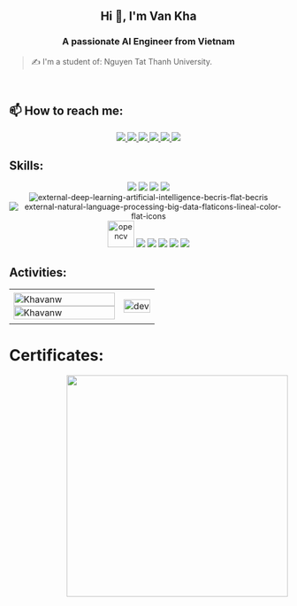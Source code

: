 <!-- <img align="left" width="400" src="https://github.githubassets.com/images/modules/profile/profile-first-repo.svg" /> -->
<!-- <img align="right" width="64" src="https://img.icons8.com/color/48/vietnam-circular.png" /> -->

<h2 align="center">Hi 👋, I'm Van Kha</h2>
<p align="center">
  <h3 align="center">A passionate AI Engineer from Vietnam</h3>
</p>

> ✍ I'm a student of: Nguyen Tat Thanh University.

<br />


## 📫 How to reach me:

<p align="center">
  <a href="https://www.linkedin.com/in/kha-nguy%E1%BB%85n-v%C4%83n-421b3329b/" target="_blank">
    <img src="https://img.icons8.com/fluent/48/000000/linkedin.png"/>
  </a>
  <a href="https://www.facebook.com/vankhane" alt="Facebook">
    <img src="https://img.icons8.com/fluent/48/000000/facebook-new.png" target="_blank" />
  </a> 
  <a href="https://zalo.me/0868352649" alt="Zalo">
    <img src="https://img.icons8.com/color/48/000000/zalo.png"/>
  </a>
  <a href="https://github.com/Khavanw" alt="Github">
    <img src="https://img.icons8.com/fluent/48/000000/github.png"/>
  </a> 
  <a href="https://www.kaggle.com/khavannguyen" alt="Kaggle" target="_blank" >
    <img src="https://img.icons8.com/bubbles/50/kaggle.png"/>
  </a>
  <a href="mailto:nguyenvankha0812@gmail.com" alt="Email">
    <img src="https://img.icons8.com/fluent/48/000000/mailing.png"/>
  </a>
</p>

## Skills:
<p align="center">
  <img src="https://img.icons8.com/stitch/48/statistics.png"/>
  <img src="https://img.icons8.com/fluency/48/python.png"/>
  <img src="https://img.icons8.com/color/48/java-coffee-cup-logo--v1.png"/>
  <img src="https://img.icons8.com/cotton/48/artificial-intelligence.png"/>
  <img src="https://img.icons8.com/external-becris-flat-becris/48/external-deep-learning-artificial-intelligence-becris-flat-becris.png" alt="external-deep-learning-artificial-intelligence-becris-flat-becris"/>
  <img src="https://img.icons8.com/external-flaticons-lineal-color-flat-icons/48/external-natural-language-processing-big-data-flaticons-lineal-color-flat-icons.png" alt="external-natural-language-processing-big-data-flaticons-lineal-color-flat-icons"/>
  <img src="https://www.vectorlogo.zone/logos/opencv/opencv-icon.svg" alt="opencv" width="48" height="48"/> 
  <img src="https://img.icons8.com/color/48/000000/mysql-logo.png"/>
  <img src="https://img.icons8.com/color/48/000000/git.png"/>
  <img src="https://img.icons8.com/color/48/000000/github-2.png"/>
  <img src="https://img.icons8.com/color/48/000000/visual-studio-code-2019.png"/>
  <img src="https://img.icons8.com/dusk/48/000000/anaconda.png"/>
</p>

## Activities:

<table style="width:100%;">
  <tr>
    <td>
      <img src="https://github-readme-stats.vercel.app/api/top-langs/?username=Khavanw&bg_color=FFFFFF00&text_color=179fa3&layout=compact&hide=CSS&langs_count=10&custom_title=Top%20ngôn%20ngữ%20được%20dùng" alt="Khavanw" width="100%"/>
      <img src="https://github-readme-stats.vercel.app/api?username=Khavanw&bg_color=FFFFFF00&text_color=179fa3&show_icons=true&count_private=true&include_all_commits=true&custom_title=Hoạt%20động%20trên%20Github" alt="Khavanw" width="100%"/>
    </td>
    <td>
      <p align="center"> 
        <img src="https://cdn.dribbble.com/users/1059583/screenshots/4171367/coding-freak.gif" alt="dev" width="100%"/>
      </p>
    </td>
  </tr>
</table>

# Certificates:

<img align="right" width="400" src="https://github.githubassets.com/images/modules/profile/profile-joined-github.svg">
